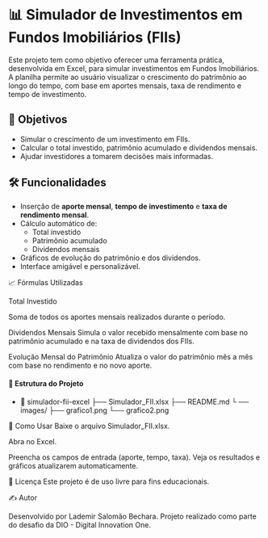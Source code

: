# 📊 Simulador de Investimentos em Fundos Imobiliários (FIIs)

Este projeto tem como objetivo oferecer uma ferramenta prática, desenvolvida em Excel, para simular investimentos em Fundos Imobiliários. A planilha permite ao usuário visualizar o crescimento do patrimônio ao longo do tempo, com base em aportes mensais, taxa de rendimento e tempo de investimento.

## 🧠 Objetivos

- Simular o crescimento de um investimento em FIIs.
- Calcular o total investido, patrimônio acumulado e dividendos mensais.
- Ajudar investidores a tomarem decisões mais informadas.

## 🛠️ Funcionalidades

- Inserção de **aporte mensal**, **tempo de investimento** e **taxa de rendimento mensal**.
- Cálculo automático de:
  - Total investido
  - Patrimônio acumulado
  - Dividendos mensais
- Gráficos de evolução do patrimônio e dos dividendos.
- Interface amigável e personalizável.

📈 Fórmulas Utilizadas

Total Investido

Soma de todos os aportes mensais realizados durante o período.


Dividendos Mensais
Simula o valor recebido mensalmente com base no patrimônio acumulado e na taxa de dividendos dos FIIs.


 Evolução Mensal do Patrimônio
Atualiza o valor do patrimônio mês a mês com base no rendimento e no novo aporte.


#### 📂 Estrutura do Projeto

 * 📁 simulador-fii-excel
    ├── Simulador_FII.xlsx
       ├── README.md
       └    ── images/
       ├── grafico1.png
                     └── grafico2.png
    
🚀 Como Usar
Baixe o arquivo Simulador_FII.xlsx.

Abra no Excel.

Preencha os campos de entrada (aporte, tempo, taxa).
Veja os resultados e gráficos atualizarem automaticamente.

🧾 Licença
Este projeto é de uso livre para fins educacionais.

✍️ Autor

Desenvolvido por Lademir Salomão Bechara.
Projeto realizado como parte do desafio da DIO - Digital Innovation One.

